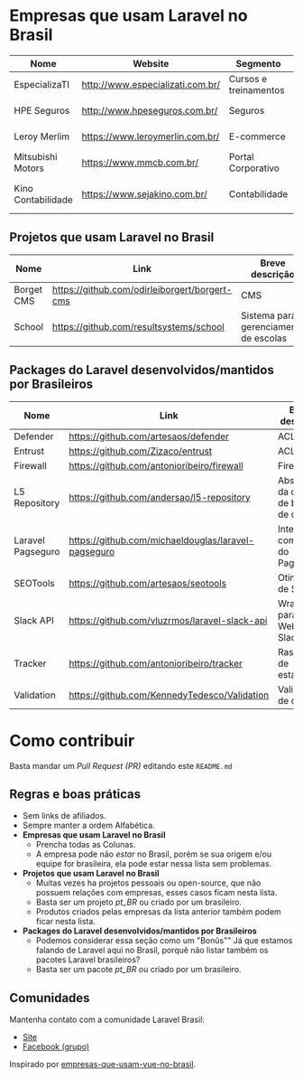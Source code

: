 # Empresas que usam Laravel no Brasil


Nome | Website  | Segmento | Cidade
------------ | ------- |  ------------ |-------
EspecializaTI | http://www.especializati.com.br/ | Cursos e treinamentos | Catalão-GO
HPE Seguros | http://www.hpeseguros.com.br/ | Seguros | Catalão-GO
Leroy Merlim | https://www.leroymerlin.com.br/ | E-commerce | São Paulo-SP
Mitsubishi Motors | https://www.mmcb.com.br/ | Portal Corporativo | Catalão-GO
Kino Contabilidade | https://www.sejakino.com.br/ | Contabilidade | Belo Horizonte-MG 

## Projetos que usam Laravel no Brasil

Nome | Link | Breve descrição
------------ | ------- | ------------
Borget CMS | https://github.com/odirleiborgert/borgert-cms | CMS
School | https://github.com/resultsystems/school | Sistema para gerenciamento de escolas


## Packages do Laravel desenvolvidos/mantidos por Brasileiros

Nome | Link | Breve descrição
------------ | ------- | ------------
Defender | https://github.com/artesaos/defender | ACL
Entrust | https://github.com/Zizaco/entrust | ACL
Firewall | https://github.com/antonioribeiro/firewall | Firewall
L5 Repository | https://github.com/andersao/l5-repository | Abstração da camada de banco de dados
Laravel Pagseguro | https://github.com/michaeldouglas/laravel-pagseguro | Integração com API do PagSeguro
SEOTools | https://github.com/artesaos/seotools | Otimização de SEO
Slack API | https://github.com/vluzrmos/laravel-slack-api | Wrapper para API Web do Slack.com
Tracker | https://github.com/antonioribeiro/tracker | Rastreador de estatísticas
Validation | https://github.com/KennedyTedesco/Validation | Validação de dados

# Como contribuir

Basta mandar um *Pull Request (PR)* editando este `README.md`

## Regras e boas práticas
- Sem links de afiliados.
- Sempre manter a ordem Alfabética.
- **Empresas que usam Laravel no Brasil**
  - Prencha todas as Colunas.
  - A empresa pode não *estar* no Brasil, porém se sua origem e/ou equipe for brasileira, ela pode estar nessa lista sem problemas.
- **Projetos que usam Laravel no Brasil**
  - Muitas vezes ha projetos pessoais ou open-source, que não possuem relações com empresas, esses casos ficam nesta lista.
  - Basta ser um projeto *pt_BR* ou criado por um brasileiro.
  - Produtos criados pelas empresas da lista anterior também podem ficar nesta lista.
- **Packages do Laravel desenvolvidos/mantidos por Brasileiros**
  - Podemos considerar essa seção como um "Bonûs"" Já que estamos falando de Laravel aqui no Brasil, porquê não listar também os pacotes Laravel brasileiros?
  - Basta ser um pacote *pt_BR* ou criado por um brasileiro.

## Comunidades
Mantenha contato com a comunidade Laravel Brasil:

- [Site](http://www.laravel.com.br)
- [Facebook (grupo)](https://www.facebook.com/groups/laravelbrasil/)


Inspirado por [empresas-que-usam-vue-no-brasil][link-vuejs-br].

[link-vuejs-br]: https://github.com/vuejs-br/empresas-que-usam-vue-no-brasil